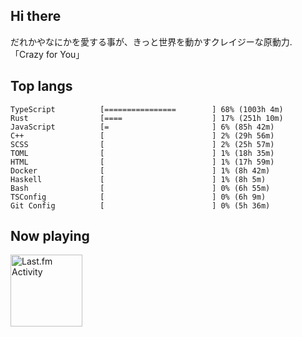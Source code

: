 <!-- deno-fmt-ignore-file -->
## Hi there

だれかやなにかを愛する事が、きっと世界を動かすクレイジーな原動力. 「Crazy for You」



## Top langs

```
TypeScript          [================        ] 68% (1003h 4m)
Rust                [====                    ] 17% (251h 10m)
JavaScript          [=                       ] 6% (85h 42m)
C++                 [                        ] 2% (29h 56m)
SCSS                [                        ] 2% (25h 57m)
TOML                [                        ] 1% (18h 35m)
HTML                [                        ] 1% (17h 59m)
Docker              [                        ] 1% (8h 42m)
Haskell             [                        ] 1% (8h 5m)
Bash                [                        ] 0% (6h 55m)
TSConfig            [                        ] 0% (6h 9m)
Git Config          [                        ] 0% (5h 36m)
```


## Now playing


<a href="https://github.com/kiosion/toru">
  <picture>
    <source media="(prefers-color-scheme: dark)" srcset="https://toru.kio.dev/api/v1/re-taro?blur&border_width=0&border_radius=26&theme=nord">
    <source media="(prefers-color-scheme: light)" srcset="https://toru.kio.dev/api/v1/re-taro?blur&border_width=0&border_radius=26&theme=light">
    <img alt="Last.fm Activity" src="https://toru.kio.dev/api/v1/re-taro?blur&border_width=0&border_radius=26" height="115" />
  </picture>
</a>
